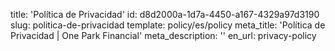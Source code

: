 title: 'Política de Privacidad'
id: d8d2000a-1d7a-4450-a167-4329a97d3190
slug: politica-de-privacidad
template: policy/es/policy
meta_title: 'Política de Privacidad | One Park Financial'
meta_description: ''
en_url: privacy-policy